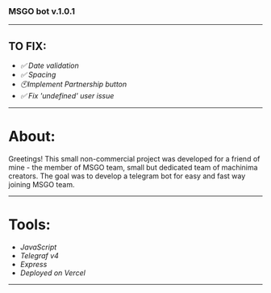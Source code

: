 ### MSGO bot v.1.0.1

_____________________________________________________________

## TO FIX:

- _✅ Date validation_
- _✅ Spacing_
- _🕙Implement Partnership button_
- _✅ Fix 'undefined' user issue_

_____________________________________________________________

# About:

Greetings!
This small non-commercial project was developed for a friend of mine - the member of MSGO team,
small but dedicated team of machinima creators.
The goal was to develop a telegram bot for easy and fast way joining MSGO team.

_____________________________________________________________

# Tools:

- _JavaScript_
- _Telegraf v4_
- _Express_
- _Deployed on Vercel_

_____________________________________________________________
